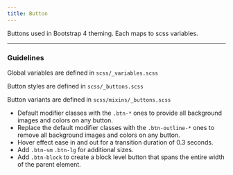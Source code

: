 ```yaml
---
title: Button
---
```


Buttons used in Bootstrap 4 theming. Each maps to scss variables.

---
<h3 class ="sg-pattern-title">Guidelines</h3>
<p>Global variables are defined in <code>scss/_variables.scss</code></p>
<p>Button styles are defined in <code>scss/_buttons.scss</code></p>
<p>Button variants are defined in <code>scss/mixins/_buttons.scss</code></p>

<ul>
    <li>Default modifier classes with the <code>.btn-*</code> ones to provide all background images and colors on any button.
    </li>
    <li>Replace the default modifier classes with the <code>.btn-outline-*</code> ones to remove all background images and colors on any button.
    </li>
    <li>Hover effect ease in and out for a transition duration of 0.3 seconds.
    </li>
    <li>Add <code>.btn-sm</code> <code>.btn-lg</code> for additional sizes.</li>
    <li>Add <code>.btn-block</code> to create a block level button that spans the entire width of the parent element.</li>
</ul>